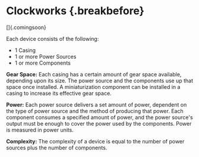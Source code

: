 # Clockworks {.breakbefore}

[]{.comingsoon}

Each device consists of the following:

- 1 Casing
- 1 or more Power Sources
- 1 or more Components

**Gear Space:** Each casing has a certain amount of gear space available,
depending upon its size. The power source and the components use up that
space once installed. A miniaturization component can be installed in a
casing to increase its effective gear space.

**Power:** Each power source delivers a set amount of power, dependent on
the type of power source and the method of producing that power. Each
component consumes a specified amount of power, and the power source's
output must be enough to cover the power used by the components. Power
is measured in power units.

**Complexity:** The complexity of a device is equal to the number of power
sources plus the number of components.


